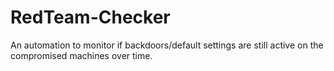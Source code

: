 # RedTeam-Checker
An automation to monitor if backdoors/default settings are still active on the compromised machines over time. 
